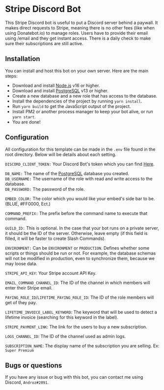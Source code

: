 # Stripe Discord Bot

This Stripe Discord bot is useful to put a Discord server behind a paywall. It makes direct requests to Stripe, meaning there is no other fees (like when using Donatebot.io) to manage roles. Users have to provide their email using /email and they get instant access. There is a daily check to make sure their subscriptions are still active.

## Installation

You can install and host this bot on your own server. Here are the main steps:

* Download and install [Node.js](https://nodejs.org) v16 or higher.
* Download and install [PostgreSQL](https://www.postgresql.org) v13 or higher.
* Create a new database and a new role that has access to the database.
* Install the dependencies of the project by running `yarn install`.
* Run `yarn build` to get the JavaScript output of the project.
* Install PM2 or another process manager to keep your bot alive, or run `yarn start`.
* You are done!

## Configuration 
All configuration for this template can be made in the `.env` file found in the root directory. Below will be details about each setting.  
  
`DISCORD_CLIENT_TOKEN:` Your Discord Bot's token which you can find [Here](https://discord.com/developers/applications).  
  
`DB_NAME:` The name of the [PostgreSQL](https://www.postgresql.org) database you created.  
`DB_USERNAME:` The username of the role with read and write access to the database.  
`DB_PASSWORD:` The password of the role.
  
`EMBED_COLOR:` The color which you would like your embed's side bar to be. (BLUE, #FF0000, Ect.)  
  
`COMMAND_PREFIX:` The prefix before the command name to execute that command.  
  
`GUILD_ID:` This is optional. In the case that your bot runs on a private server, it should be the ID of the server. Otherwise, leave empty (if this field is filled, it will be faster to create Slash Commands).
  
`ENVIRONMENT:` Can be `ENVIRONMENT` or `PRODUCTION`. Defines whether some scripts or things should be run or not. For example, the database schemas will not be modified in production, even to synchronize them, because we may loose data.

`STRIPE_API_KEY`: Your Stripe account API Key.

`EMAIL_COMMAND_CHANNEL_ID`: The ID of the channel in which members will enter their Stripe email.

`PAYING_ROLE_ID`/`LIFETIME_PAYING_ROLE_ID`: The ID of the role members will get of they pay.

`LIFETIME_INVOICE_LABEL_KEYWORD`: The keyword that will be used to detect a lifetime invoice (searching for this keyword in the label).

`STRIPE_PAYMENT_LINK`: The link for the users to buy a new subscription.

`LOGS_CHANNEL_ID`: The ID of the channel used as admin logs.

`SUBSCRIPTION_NAME`: The display name of the subscription you are selling. Ex: `Super Premium`

## Bugs or questions

If you have any issue or bug with this bot, you can contact me using Discord, `Androz#2091`.
